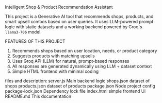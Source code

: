 Intelligent Shop & Product Recommendation Assistant

This project is a Generative AI tool that recommends shops, products, and smart upsell combos based on user queries. It uses LLM-powered prompt logic with static datasets and a working backend powered by Groq's `llama3-70b` model.

FEATURES OF THIS PROJECT
1. Recommends shops based on user location, needs, or product category
2. Suggests products with matching upsells
3. Uses Groq API (LLM) for natural, prompt-based responses
4. All responses are generated dynamically using LLM + dataset context
5. Simple HTML frontend with minimal coding

files and description:
server.js             Main backend logic
shops.json            dataset of shops
products.json         dataset of products
package.json          Node project config
package-lock.json     Dependency lock file
index.html            simple frontend UI
README.md             This documentation